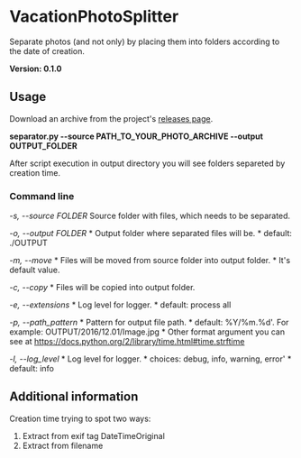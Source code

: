 # VacationPhotoSplitter
Separate photos (and not only) by placing them into folders according to the date of creation.

**Version: 0.1.0**


## Usage

Download an archive from the project's [releases page](https://github.com/zifter/VacationPhotoSplitter).

**separator.py --source PATH_TO_YOUR_PHOTO_ARCHIVE --output OUTPUT_FOLDER**

After script execution in output directory you will see folders separeted by creation time.


### Command line

*-s, --source FOLDER*
    Source folder with files, which needs to be separated.

*-o, --output FOLDER*
    * Output folder where separated files will be.
    * default: ./OUTPUT

*-m, --move*
    * Files will be moved from source folder into output folder.
    * It's default value.

*-c, --copy*
    * Files will be copied into output folder.

*-e, --extensions*
    * Log level for logger.
    * default: process all

*-p, --path_pattern*
    * Pattern for output file path.
    * default: %Y/%m.%d'. For example: OUTPUT/2016/12.01/Image.jpg
    * Other format argument you can see at https://docs.python.org/2/library/time.html#time.strftime

*-l, --log_level*
    * Log level for logger.
    * choices: debug, info, warning, error'
    * default: info

## Additional information

Creation time trying to spot two ways:

1. Extract from exif tag DateTimeOriginal
2. Extract from filename